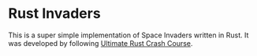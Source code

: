 # Rust Invaders
This is a super simple implementation of Space Invaders written in Rust. It was developed by following [Ultimate Rust Crash Course](https://www.udemy.com/course/ultimate-rust-crash-course/).
 